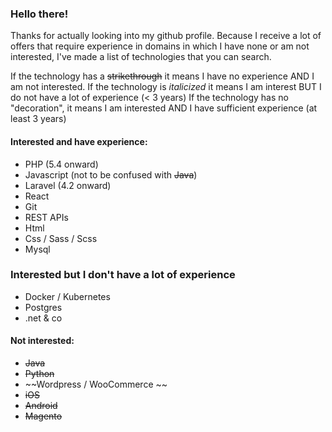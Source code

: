### Hello there!
Thanks for actually looking into my github profile. Because I receive a lot of offers that require experience 
in domains in which I have none or am not interested, I've made a list of technologies that you can search.   

If the technology has a ~~strikethrough~~ it means I have no experience AND I am not interested.
If the technology is *italicized* it means I am interest BUT I do not have a lot of experience (< 3 years)
If the technology has no "decoration", it means I am interested AND I have sufficient experience (at least 3 years)   

#### Interested and have experience:
- PHP (5.4 onward)  
- Javascript (not to be confused with ~~Java~~)  
- Laravel (4.2 onward)
- React
- Git
- REST APIs
- Html
- Css / Sass / Scss
- Mysql

### Interested but I don't have a lot of experience
- Docker / Kubernetes 
- Postgres
- .net & co

#### Not interested:
- ~~Java~~
- ~~Python~~
- ~~Wordpress / WooCommerce ~~
- ~~iOS~~
- ~~Android~~
- ~~Magento~~
